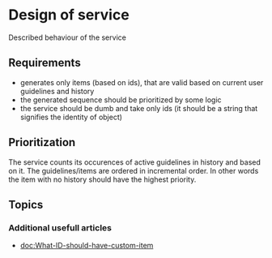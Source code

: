 # Design of service

Described behaviour of the service

## Requirements
* generates only items (based on ids), that are valid based on current user guidelines and history
* the generated sequence should be prioritized by some logic
* the service should be dumb and take only ids (it should be a string that signifies the identity of object)

## Prioritization
The service counts its occurences of active guidelines in history and based on it. The guidelines/items are ordered in incremental order. In other words the item with no history should have the highest priority.

## Topics
### Additional usefull articles
- <doc:What-ID-should-have-custom-item>
